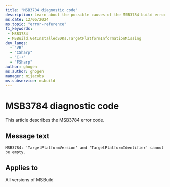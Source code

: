 ```yaml
---
title: "MSB3784 diagnostic code"
description: Learn about the possible causes of the MSB3784 build error, and get troubleshooting tips.
ms.date: 12/06/2024
ms.topic: "error-reference"
f1_keywords:
 - MSB3784
 - MSBuild.GetInstalledSDKs.TargetPlatformInformationMissing
dev_langs:
  - "VB"
  - "CSharp"
  - "C++"
  - "FSharp"
author: ghogen
ms.author: ghogen
manager: mijacobs
ms.subservice: msbuild
---
```


# MSB3784 diagnostic code

<!-- :::ErrorDefinitionDescription::: -->
<!-- :::editable-content name="introDescription"::: -->
This article describes the MSB3784 error code.
<!-- :::editable-content-end::: -->

## Message text

`MSB3784: 'TargetPlatformVersion' and 'TargetPlatformIdentifier' cannot be empty.`

<!-- :::editable-content name="postOutputDescription"::: -->
<!--
{StrBegin="MSB3784: "} TargetPlatformVersion and TargetPlatformIdentifier root are property names and should not be localized
-->
<!-- :::editable-content-end::: -->
<!-- :::ErrorDefinitionDescription-end::: -->

## Applies to

All versions of MSBuild
